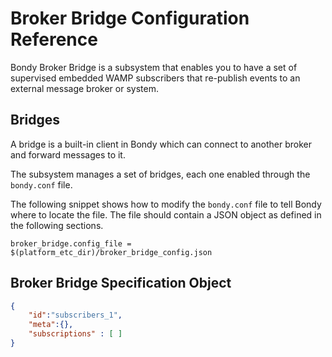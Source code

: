 # Broker Bridge Configuration Reference
Bondy Broker Bridge is a subsystem that enables you to have a set of supervised embedded WAMP subscribers that re-publish events to an external message broker or system.

## Bridges
A bridge is a built-in client in Bondy which can connect to another broker and forward messages to it.

The subsystem manages a set of bridges, each one enabled through the `bondy.conf` file.

The following snippet shows how to modify the `bondy.conf` file to tell Bondy where to locate the file. The file should contain a JSON object as defined in the following sections.

```shell
broker_bridge.config_file = $(platform_etc_dir)/broker_bridge_config.json
```

## Broker Bridge Specification Object


```json
{
    "id":"subscribers_1",
    "meta":{},
    "subscriptions" : [ ]
}
```
